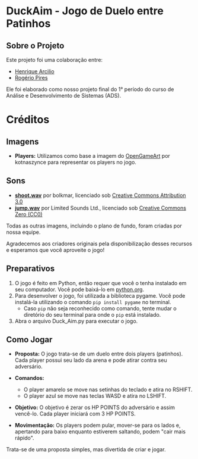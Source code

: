 # DuckAim - Jogo de Duelo entre Patinhos

## Sobre o Projeto

Este projeto foi uma colaboração entre:

- [Henrique Arcilio](https://github.com/Henrique-Arcilio)
- [Rogério Pires](https://github.com/RogerioDfreitas)
  
Ele foi elaborado como nosso projeto final do 1° período do curso de Análise e Desenvolvimento de Sistemas (ADS).

# Créditos

## Imagens

- **Players:** Utilizamos como base a imagem do [OpenGameArt](https://opengameart.org/content/cute-duck-animated-set) por kotnaszynce para representar os players no jogo.

## Sons

- [**shoot.wav**](https://freesound.org/people/bolkmar/sounds/421704/) por bolkmar, licenciado sob [Creative Commons Attribution 3.0](https://creativecommons.org/licenses/by/3.0/)
- [**jump.wav**](https://freesound.org/people/vibritherabjit123/sounds/644410/) por Limited Sounds Ltd., licenciado sob [Creative Commons Zero (CC0)](https://creativecommons.org/publicdomain/zero/1.0/)
  
Todas as outras imagens, incluindo o plano de fundo, foram criadas por nossa equipe.

Agradecemos aos criadores originais pela disponibilização desses recursos e esperamos que você aproveite o jogo!

## Preparativos

1. O jogo é feito em Python, então requer que você o tenha instalado em seu computador. Você pode baixá-lo em [python.org](https://www.python.org/).
2. Para desenvolver o jogo, foi utilizada a biblioteca pygame. Você pode instalá-la utilizando o comando `pip install pygame` no terminal.
   - Caso `pip` não seja reconhecido como comando, tente mudar o diretório do seu terminal para onde o `pip` está instalado.
3. Abra o arquivo Duck_Aim.py para executar o jogo.

## Como Jogar

- **Proposta:** O jogo trata-se de um duelo entre dois players (patinhos). Cada player possui seu lado da arena e pode atirar contra seu adversário.
  
- **Comandos:** 
  - O player amarelo se move nas setinhas do teclado e atira no RSHIFT.
  - O player azul se move nas teclas WASD e atira no LSHIFT.
  
- **Objetivo:** O objetivo é zerar os HP POINTS do adversário e assim vencê-lo. Cada player iniciará com 3 HP POINTS.
  
- **Movimentação:** Os players podem pular, mover-se para os lados e, apertando para baixo enquanto estiverem saltando, podem "cair mais rápido".

Trata-se de uma proposta simples, mas divertida de criar e jogar.
